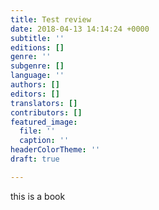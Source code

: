```yaml
---
title: Test review
date: 2018-04-13 14:14:24 +0000
subtitle: ''
editions: []
genre: ''
subgenre: []
language: ''
authors: []
editors: []
translators: []
contributors: []
featured_image:
  file: ''
  caption: ''
headerColorTheme: ''
draft: true

---
```

this is a book